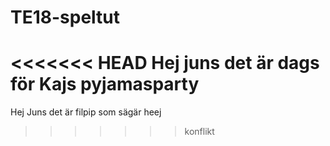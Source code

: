 # TE18-speltut

<<<<<<< HEAD
Hej juns det är dags för Kajs pyjamasparty
=======
Hej Juns det är filpip som sägär heej
>>>>>>> konflikt
